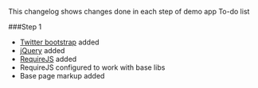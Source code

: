 This changelog shows changes done in each step of demo app To-do list

###Step 1

- [Twitter bootstrap](http://getbootstrap.com/) added
- [jQuery](http://jquery.com/) added
- [RequireJS](http://requirejs.org/) added
- RequireJS configured to work with base libs
- Base page markup added
